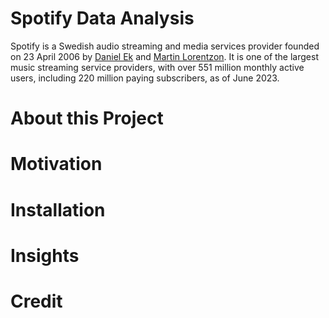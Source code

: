 # Spotify Data Analysis
Spotify is a Swedish audio streaming and media services provider founded on 23 April 2006 by [Daniel Ek](https://en.wikipedia.org/wiki/Daniel_Ek) and [Martin Lorentzon](https://en.wikipedia.org/wiki/Martin_Lorentzon). It is one of the largest music streaming service providers, with over 551 million monthly active users, including 220 million paying subscribers, as of June 2023. 

# About this Project

# Motivation

# Installation

# Insights

# Credit
